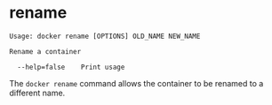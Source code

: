<!--[metadata]>
+++
title = "rename"
description = "The rename command description and usage"
keywords = ["rename, docker, container"]
[menu.engine]
parent = "smn_engine_cli"
+++
<![end-metadata]-->

# rename

    Usage: docker rename [OPTIONS] OLD_NAME NEW_NAME

    Rename a container

      --help=false    Print usage

The `docker rename` command allows the container to be renamed to a different name.
